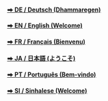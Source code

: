 
#### [&#x2b95; DE / Deutsch (Dhammaregen) ](https://dhammaregen.github.io/dhammaregen/)  
#### [&#x2b95; EN / English (Welcome)](/sc-voice/en/100-welcome)  
#### [&#x2b95; FR / Français (Bienvenu)](/sc-voice/fr/Home-FR)
#### [&#x2b95; JA / 日本語 (ようこそ)](/sc-voice/ja/Home-JA)  
#### [&#x2b95; PT / Português (Bem-vindo)](/sc-voice/pt/Home-PT)  
#### [&#x2b95; SI / Sinhalese (Welcome)](/sc-voice/si/100-welcome-si)
